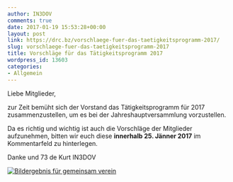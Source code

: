 ```yaml
---
author: IN3DOV
comments: true
date: 2017-01-19 15:53:28+00:00
layout: post
link: https://drc.bz/vorschlaege-fuer-das-taetigkeitsprogramm-2017/
slug: vorschlaege-fuer-das-taetigkeitsprogramm-2017
title: Vorschläge für das Tätigkeitsprogramm 2017
wordpress_id: 13603
categories:
- Allgemein
---
```


Liebe Mitglieder,

zur Zeit bemüht sich der Vorstand das Tätigkeitsprogramm für 2017 zusammenzustellen, um es bei der Jahreshauptversammlung vorzustellen.

Da es richtig und wichtig ist auch die Vorschläge der Mitglieder aufzunehmen, bitten wir euch diese **innerhalb 25. Jänner 2017** im Kommentarfeld zu hinterlegen.

Danke und 73 de Kurt IN3DOV



[![Bildergebnis für gemeinsam verein](https://www.hanisauland.de/img/db/illu_verein_398_185.png)](https://www.google.it/url?sa=i&rct=j&q=&esrc=s&source=images&cd=&cad=rja&uact=8&ved=0ahUKEwjWwvGox87RAhVFxRQKHf0dBPMQjRwIBw&url=https%3A%2F%2Fwww.hanisauland.de%2Flexikon%2Fv%2Fverein.html&bvm=bv.144224172,d.d24&psig=AFQjCNFCoobRri_1qg49dHXLVP3Mxe2oKw&ust=1484927271395227)
